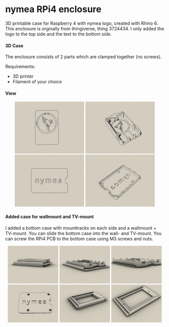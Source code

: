 # nymea RPi4 enclosure
3D printable case for Raspberry 4 with nymea logo, created with Rhino 6.
This enclosure is orginally from thingiverse, thing 3724434. 
I only added the logo to the top side and the text to the bottom side.

#### 3D Case

The enclosure consists of 2 parts which are clamped together (no screws). 

Requirements:
* 3D printer 
* Filament of your choice

#### View
<p align="center">
<img src="Top.jpg" width="220"> 
<img src="Top-iso-inside.jpg" width="220">
<img src="Bottom.jpg" width="220">
<img src="Bottom-iso-inside.jpg" width="220">
</p>

#### Added case for wallmount and TV-mount

I added a bottom case with mounttracks on each side and a wallmount + TV-mount. 
You can slide the bottom case into the wall- and TV-mount. 
You can screw the RPi4 PCB to the bottom case using M3 screws and nuts.
<p align="center">
<img src="mounted-tvmount.jpg" height="120"> 
<img src="mounted-wallmount.jpg" height="120"> 
<img src="mounttracks.jpg" height="120"> 
<img src="screws.jpg" height="120"> 
<img src="TV-arm-mount.jpg" height="120"> 
<img src="wallmount.jpg" height="120"> 
</p>
